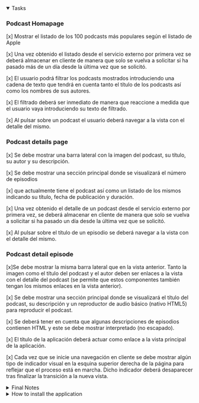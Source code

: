 <details open>
<summary>Tasks</summary>




### Podcast Homapage
[x] Mostrar el listado de los 100 podcasts más populares según el listado de Apple

[x] Una vez obtenido el listado desde el servicio externo por primera vez se deberá almacenar en cliente de manera que solo se vuelva a solicitar si ha pasado más de un día desde la última vez que se solicitó.

[x] El usuario podrá filtrar los podcasts mostrados introduciendo una cadena de texto que tendrá en cuenta tanto el título de los podcasts así como los nombres de sus autores.

[x] El filtrado deberá ser inmediato de manera que reaccione a medida que el usuario vaya introduciendo su texto de filtrado.

[x] Al pulsar sobre un podcast el usuario deberá navegar a la vista con el detalle del mismo.

### Podcast details page
[x] Se debe mostrar una barra lateral con la imagen del podcast, su título, su autor y su descripción.

[x] Se debe mostrar una sección principal donde se visualizará el número de episodios

[x] que actualmente tiene el podcast así como un listado de los mismos indicando su título, fecha de publicación y duración.

[x] Una vez obtenido el detalle de un podcast desde el servicio externo por primera vez, se deberá almacenar en cliente de manera que solo se vuelva a solicitar si ha pasado un día desde la última vez que se solicitó.

[x] Al pulsar sobre el título de un episodio se deberá navegar a la vista con el detalle del mismo.

### Podcast detail episode
[x]Se debe mostrar la misma barra lateral que en la vista anterior. Tanto la imagen como el título del podcast y el autor deben ser enlaces a la vista con el detalle del podcast (se permite que estos componentes también tengan los mismos enlaces en la vista anterior).

[x] Se debe mostrar una sección principal donde se visualizará el título del podcast, su descripción y un reproductor de audio básico (nativo HTML5) para reproducir el podcast.

[x] Se deberá tener en cuenta que algunas descripciones de episodios contienen HTML y este se debe mostrar interpretado (no escapado).


[x] El título de la aplicación deberá actuar como enlace a la vista principal de la
aplicación.

[x] Cada vez que se inicie una navegación en cliente se debe mostrar algún tipo de indicador visual en la esquina superior derecha de la página para reflejar que el proceso está en marcha. Dicho indicador deberá desaparecer tras finalizar la transición a la nueva vista.

</details>

<details>
<summary>Final Notes</summary>

  - Made with nextjs,tailwind, typescript, vitest for testing even though it was not a require for the test I made a few test only
  - I use app/ as the main template the rest of the files are outside app/ example components folder
  - didn't work much on the responsive
  - use eslint standard

</details>
<details >
<summary>How to install the application</summary>

This is a [Next.js](https://nextjs.org/) project bootstrapped with [`create-next-app`](https://github.com/vercel/next.js/tree/canary/packages/create-next-app).

## Getting Started

First, run the development server:

```bash
npm run dev
# or
yarn dev
# or
pnpm dev
```

Open [http://localhost:3000](http://localhost:3000) with your browser to see the result.

You can start editing the page by modifying `app/page.tsx`. The page auto-updates as you edit the file.

This project uses [`next/font`](https://nextjs.org/docs/basic-features/font-optimization) to automatically optimize and load Inter, a custom Google Font.

## Learn More

To learn more about Next.js, take a look at the following resources:

- [Next.js Documentation](https://nextjs.org/docs) - learn about Next.js features and API.
- [Learn Next.js](https://nextjs.org/learn) - an interactive Next.js tutorial.

You can check out [the Next.js GitHub repository](https://github.com/vercel/next.js/) - your feedback and contributions are welcome!

## Deploy on Vercel

The easiest way to deploy your Next.js app is to use the [Vercel Platform](https://vercel.com/new?utm_medium=default-template&filter=next.js&utm_source=create-next-app&utm_campaign=create-next-app-readme) from the creators of Next.js.

Check out our [Next.js deployment documentation](https://nextjs.org/docs/deployment) for more details.

</details>



